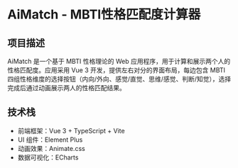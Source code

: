 # AiMatch - MBTI性格匹配度计算器

## 项目描述
AiMatch 是一个基于 MBTI 性格理论的 Web 应用程序，用于计算和展示两个人的性格匹配度。应用采用 Vue 3 开发，提供左右对分的界面布局，每边包含 MBTI 四组性格维度的选择按钮（内向/外向、感觉/直觉、思维/感觉、判断/知觉），选择完成后通过动画展示两人的性格匹配结果。

## 技术栈
- 前端框架：Vue 3 + TypeScript + Vite
- UI 组件：Element Plus
- 动画效果：Animate.css
- 数据可视化：ECharts
